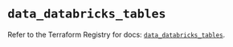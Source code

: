 # `data_databricks_tables`

Refer to the Terraform Registry for docs: [`data_databricks_tables`](https://registry.terraform.io/providers/databricks/databricks/1.74.0/docs/data-sources/tables).
